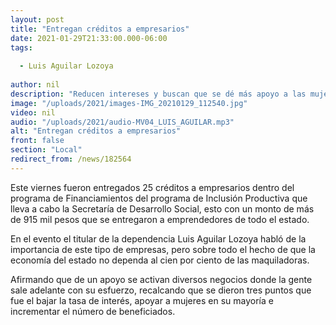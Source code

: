 ```yaml
---
layout: post
title: "Entregan créditos a empresarios"
date: 2021-01-29T21:33:00.000-06:00
tags:
  
  - Luis Aguilar Lozoya
  
author: nil
description: "Reducen intereses y buscan que se dé más apoyo a las mujeres."
image: "/uploads/2021/images-IMG_20210129_112540.jpg"
video: nil
audio: "/uploads/2021/audio-MV04_LUIS_AGUILAR.mp3"
alt: "Entregan créditos a empresarios"
front: false
section: "Local"
redirect_from: /news/182564
---
```


Este viernes fueron entregados 25 créditos a empresarios dentro del programa de Financiamientos del programa de Inclusión Productiva que lleva a cabo la Secretaría de Desarrollo Social, esto con un monto de más de 915 mil pesos que se entregaron a emprendedores de todo el estado.

En el evento el titular de la dependencia Luis Aguilar Lozoya habló de la importancia de este tipo de empresas, pero sobre todo el hecho de que la economía del estado no dependa al cien por ciento de las maquiladoras.

Afirmando que de un apoyo se activan diversos negocios donde la gente sale adelante con su esfuerzo, recalcando que se dieron tres puntos que fue el bajar la tasa de interés, apoyar a mujeres en su mayoría e incrementar el número de beneficiados.